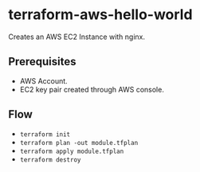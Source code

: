 # terraform-aws-hello-world

Creates an AWS EC2 Instance with nginx.

## Prerequisites
- AWS Account.
- EC2 key pair created through AWS console.

## Flow
- `terraform init`
- `terraform plan -out module.tfplan`
- `terraform apply module.tfplan`
- `terraform destroy`
